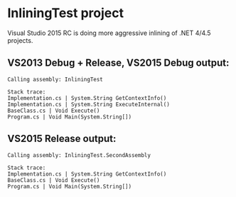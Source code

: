# InliningTest project
Visual Studio 2015 RC is doing more aggressive inlining of .NET 4/4.5 projects.

## VS2013 Debug + Release, VS2015 Debug output:
```
Calling assembly: InliningTest

Stack trace:
Implementation.cs | System.String GetContextInfo()
Implementation.cs | System.String ExecuteInternal()
BaseClass.cs | Void Execute()
Program.cs | Void Main(System.String[])
```

## VS2015 Release output:
```
Calling assembly: InliningTest.SecondAssembly

Stack trace:
Implementation.cs | System.String GetContextInfo()
BaseClass.cs | Void Execute()
Program.cs | Void Main(System.String[])
```
